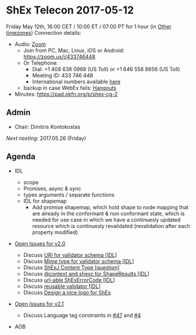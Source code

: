 # ShEx Telecon 2017-05-12

Friday May 12th, 16:00 CET / 10:00 ET / 07:00 PT for 1 hour (in [Other timezones](https://www.timeanddate.com/worldclock/fixedtime.html?msg=ShEx+CG&iso=20170512T16&p1=195&ah=1))
Connection details:

* Audio: [Zoom](https://zoom.us/meeting/433746448/ics?icsToken=7b0dfc2d7478761acf760865a1662c5d47ab9b1e2f56242cd9e92b15cba383fb)
  * Join from PC, Mac, Linux, iOS or Android: https://zoom.us/j/433746448
  * Or Telephone:
    - Dial: +1 408 638 0968 (US Toll) or +1 646 558 8656 (US Toll)
    - Meeting ID: 433 746 448
    - International numbers available [here](https://zoom.us/zoomconference?m=8YoEQRKQBe3oidzFvE4-c33t7jnICnUn)
  * backup in case WebEx fails: [Hangouts](http://tinyurl.com/ShEx-hangouts)
* Minutes: https://pad.okfn.org/p/shex-cg-2

## Admin

 * Chair: Dimitris Kontokostas

*Next neeting*: 2017.05.26 (Friday)

## Agenda 
 * IDL
   * scope
   * Promises, async & sync
   * types arguments / separate functions
   * IDL for shapemap
     * Add promise shapemap, which hold shape to node mapping that are already in the conformant & non conformant state, which is needed for use case in which we have a continuesly updated resource which is continuesly revalidated (revalidation after each property modified)
   
 
 * [Open Issues for v2.0](https://github.com/shexSpec/shex/issues?q=is%3Aopen+is%3Aissue+milestone%3A2.0)
   * Discuss [URI for validator schema [IDL]](https://github.com/shexSpec/shex/issues/63)
   * Discuss [Mime type for validator schema [IDL]](https://github.com/shexSpec/shex/issues/62)
   * Discuss [ShExJ Content Type [question]](https://github.com/shexSpec/shex/issues/61)
   * Discuss [@context and shexc for ShapeResults [IDL]](https://github.com/shexSpec/shex/issues/60)
   * Discuss [url-able ShExErrorCode [IDL]](https://github.com/shexSpec/shex/issues/59)
   * Discuss [reusable validator [IDL]](https://github.com/shexSpec/shex/issues/58)
   * Discuss [Design a nice logo for ShEx](https://github.com/shexSpec/shex/issues/26)
 * [Open Issues for v2.1](https://github.com/shexSpec/shex/issues?q=is%3Aopen+is%3Aissue+milestone%3A2.1)
   * Discuss Language tag constraints in [#47](https://github.com/shexSpec/shex/issues/47) and [#4](https://github.com/shexSpec/shex/issues/4)
 * AOB 
